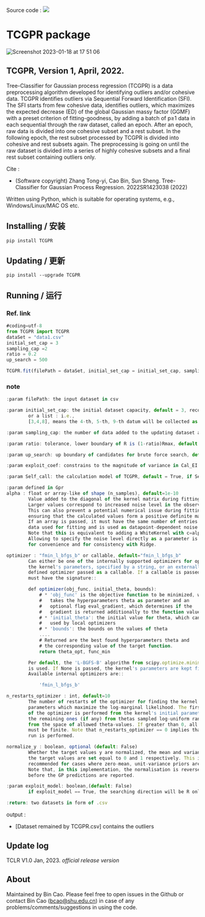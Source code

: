 
Source code : [![](https://img.shields.io/badge/PyPI-caobin-blue)](https://pypi.org/project/TCGPR/)
# TCGPR package 
![Screenshot 2023-01-18 at 17 51 06](https://user-images.githubusercontent.com/86995074/213139627-d966b778-9a66-4877-8776-77e112a0bb82.png)


## TCGPR, Version 1, April, 2022.

Tree-Classifier for Gaussian process regression (TCGPR) is a data preprocessing algorithm developed for identifying outliers and/or cohesive data. TCGPR identifies outliers via Sequential Forward Identification (SFI). The SFI starts from few cohesive data, identifies outliers, which maximizes the expected decrease (ED) of the global Gaussian massy factor (GGMF) with a preset criterion of fitting-goodness, by adding a batch of p≥1 data in each sequential through the raw dataset, called an epoch. After an epoch, raw data is divided into one cohesive subset and a rest subset. In the following epoch, the rest subset processed by TCGPR is divided into cohesive and rest subsets again. The preprocessing is going on until the raw dataset is divided into a series of highly cohesive subsets and a final rest subset containing outliers only. 

Cite : 
+ (Software copyright) Zhang Tong-yi, Cao Bin, Sun Sheng. Tree-Classifier for Gaussian Process Regression. 2022SR1423038 (2022)


Written using Python, which is suitable for operating systems, e.g., Windows/Linux/MAC OS etc.

## Installing / 安装
    pip install TCGPR 

## Updating / 更新
    pip install --upgrade TCGPR

## Running / 运行
### Ref. link

``` javascript
#coding=utf-8
from TCGPR import TCGPR
dataSet = "data1.csv"
initial_set_cap = 3
sampling_cap =2
ratio = 0.2
up_search = 500

TCGPR.fit(filePath = dataSet, initial_set_cap = initial_set_cap, sampling_cap = sampling_cap, ratio = ratio, up_search = up_search)
```

### note
``` javascript
:param filePath: the input dataset in csv

:param initial_set_cap: the initial dataset capacity, default = 3, recommend = 3-10
        or a list : i.e.,  
        [3,4,8], means the 4-th, 5-th, 9-th datum will be collected as the initial dataset

:param sampling_cap: the number of data added to the updating dataset at each iteration, default = 1, recommend = 1-5

:param ratio: tolerance, lower boundary of R is (1-ratio)Rmax, default = 0.1, recommend = 0-0.3

:param up_search: up boundary of candidates for brute force search, default = 2e2 , recommend =  2e2-2e4

:param exploit_coef: constrains to the magnitude of variance in Cal_EI function,default = 2, recommend = 2

:param Self_call: the calculation model of TCGPR, default = True, if Self_call=True, TCGPR will be executed repeatedly on the remained dataset. 

:param defined in Gpr
alpha : float or array-like of shape (n_samples), default=1e-10
        Value added to the diagonal of the kernel matrix during fitting.
        Larger values correspond to increased noise level in the observations.
        This can also prevent a potential numerical issue during fitting, by
        ensuring that the calculated values form a positive definite matrix.
        If an array is passed, it must have the same number of entries as the
        data used for fitting and is used as datapoint-dependent noise level.
        Note that this is equivalent to adding a WhiteKernel with c=alpha.
        Allowing to specify the noise level directly as a parameter is mainly
        for convenience and for consistency with Ridge.

optimizer : "fmin_l_bfgs_b" or callable, default="fmin_l_bfgs_b"
        Can either be one of the internally supported optimizers for optimizing
        the kernel's parameters, specified by a string, or an externally
        defined optimizer passed as a callable. If a callable is passed, it
        must have the signature::

        def optimizer(obj_func, initial_theta, bounds):
            # * 'obj_func' is the objective function to be minimized, which
            #   takes the hyperparameters theta as parameter and an
            #   optional flag eval_gradient, which determines if the
            #   gradient is returned additionally to the function value
            # * 'initial_theta': the initial value for theta, which can be
            #   used by local optimizers
            # * 'bounds': the bounds on the values of theta
            ....
            # Returned are the best found hyperparameters theta and
            # the corresponding value of the target function.
            return theta_opt, func_min

        Per default, the 'L-BGFS-B' algorithm from scipy.optimize.minimize
        is used. If None is passed, the kernel's parameters are kept fixed.
        Available internal optimizers are::

            'fmin_l_bfgs_b'

n_restarts_optimizer : int, default=10
        The number of restarts of the optimizer for finding the kernel's
        parameters which maximize the log-marginal likelihood. The first run
        of the optimizer is performed from the kernel's initial parameters,
        the remaining ones (if any) from thetas sampled log-uniform randomly
        from the space of allowed theta-values. If greater than 0, all bounds
        must be finite. Note that n_restarts_optimizer == 0 implies that one
        run is performed.

normalize_y : boolean, optional (default: False)
        Whether the target values y are normalized, the mean and variance of
        the target values are set equal to 0 and 1 respectively. This is
        recommended for cases where zero-mean, unit-variance priors are used.
        Note that, in this implementation, the normalisation is reversed
        before the GP predictions are reported.

:param exploit_model: boolean,(default: False)
        if exploit_model == True, the searching direction will be R only! GGMF will not be used!

:return: two datasets in form of .csv 
```

output : 
+ [Dataset remained by TCGPR.csv] contains the outliers

## Update log 
TCLR V1.0 Jan, 2023. 
*official release version*

## About 
Maintained by Bin Cao. Please feel free to open issues in the Github or contact Bin Cao
(bcao@shu.edu.cn) in case of any problems/comments/suggestions in using the code. 

